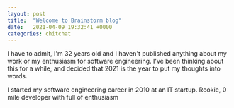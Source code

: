 ```yaml
---
layout: post
title:  "Welcome to Brainstorm blog"
date:   2021-04-09 19:32:41 +0000
categories: chitchat
---
```

I have to admit, I'm 32 years old and I haven't published anything about my work or my enthusiasm for software engineering. I've been thinking about this for a while, and decided that 2021 is the year to put my thoughts into words.

I started my software engineering career in 2010 at an IT startup. Rookie, 0 mile developer with full of enthusiasm